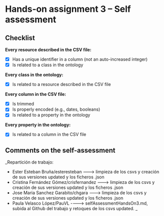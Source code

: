 # Hands-on assignment 3 – Self assessment

## Checklist

**Every resource described in the CSV file:**

- [X] Has a unique identifier in a column (not an auto-increased integer)
- [X] Is related to a class in the ontology

**Every class in the ontology:**

- [X] Is related to a resource described in the CSV file

**Every column in the CSV file:**

- [X] Is trimmed
- [X] Is properly encoded (e.g., dates, booleans)
- [X] Is related to a property in the ontology

**Every property in the ontology:**

- [X] Is related to a column in the CSV file

## Comments on the self-assessment
_Repartición de trabajo:

* Ester Esteban Bruña/esteresteban ---> limpieza de los csvs y creación de sus versiones updated y los ficheros .json
* Cristina Fernández Gómez/crisfernandez ---> limpieza de los csvs y creación de sus versiones updated y los ficheros .json
* Jose Maria Sanchez Garabito/chgara ---> limpieza de los csvs y creación de sus versiones updated y los ficheros .json
* Paula Velasco López/PauVL ----> selfAssessmentHandsOn3.md, subida al Github del trabajo y retoques de los csvs updated.
_